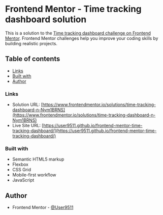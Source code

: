 # Frontend Mentor - Time tracking dashboard solution

This is a solution to the [Time tracking dashboard challenge on Frontend Mentor](https://www.frontendmentor.io/challenges/time-tracking-dashboard-UIQ7167Jw). Frontend Mentor challenges help you improve your coding skills by building realistic projects. 

## Table of contents

- [Links](#links)
- [Built with](#built-with)
- [Author](#author)


### Links

- Solution URL: [https://www.frontendmentor.io/solutions/time-tracking-dashboard-n-Nym1BRNS](https://www.frontendmentor.io/solutions/time-tracking-dashboard-n-Nym1BRNS)
- Live Site URL: [https://user9511.github.io/frontend-mentor-time-tracking-dashboard/](https://user9511.github.io/frontend-mentor-time-tracking-dashboard/)


### Built with

- Semantic HTML5 markup
- Flexbox
- CSS Grid
- Mobile-first workflow
- JavaScript


## Author

- Frontend Mentor - [@User9511](https://www.frontendmentor.io/profile/yourusername)

